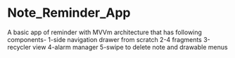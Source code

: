 # Note_Reminder_App
A basic app of reminder with MVVm architecture that has following components-
1-side navigation drawer from scratch
2-4 fragments
3-recycler view
4-alarm manager
5-swipe to delete note and drawable menus
